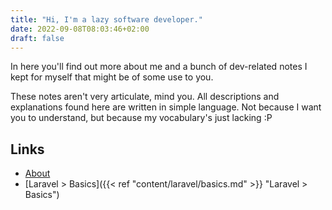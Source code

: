 ```yaml
---
title: "Hi, I'm a lazy software developer."
date: 2022-09-08T08:03:46+02:00
draft: false
---
```


In here you'll find out more about me and a bunch of dev-related notes I kept for myself that might be of some use to you.

These notes aren't very articulate, mind you. All descriptions and explanations found here are written in simple language. Not because I want you to understand, but because my vocabulary's just lacking :P

## Links
- [About](/about)
- [Laravel > Basics]({{< ref "content/laravel/basics.md" >}} "Laravel > Basics")
